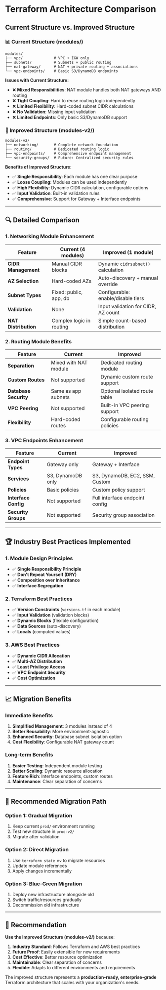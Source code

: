 # Terraform Architecture Comparison

## Current Structure vs. Improved Structure

### 📊 **Current Structure (modules/)**

```
modules/
├── vpc/              # VPC + IGW only
├── subnets/          # Subnets + public routing
├── nat-gateway/      # NAT + private routing + associations
└── vpc-endpoints/    # Basic S3/DynamoDB endpoints
```

**Issues with Current Structure:**
- ❌ **Mixed Responsibilities**: NAT module handles both NAT gateways AND routing
- ❌ **Tight Coupling**: Hard to reuse routing logic independently
- ❌ **Limited Flexibility**: Hard-coded subnet CIDR calculations
- ❌ **No Validation**: Missing input validation
- ❌ **Limited Endpoints**: Only basic S3/DynamoDB support

### 🎯 **Improved Structure (modules-v2/)**

```
modules-v2/
├── networking/       # Complete network foundation
├── routing/          # Dedicated routing logic
├── vpc-endpoints/    # Comprehensive endpoint management
└── security-groups/  # Future: Centralized security rules
```

**Benefits of Improved Structure:**
- ✅ **Single Responsibility**: Each module has one clear purpose
- ✅ **Loose Coupling**: Modules can be used independently
- ✅ **High Flexibility**: Dynamic CIDR calculation, configurable options
- ✅ **Input Validation**: Built-in validation rules
- ✅ **Comprehensive**: Support for Gateway + Interface endpoints

---

## 🔍 **Detailed Comparison**

### **1. Networking Module Enhancement**

| Feature | Current (4 modules) | Improved (1 module) |
|---------|-------------------|-------------------|
| **CIDR Management** | Manual CIDR blocks | Dynamic `cidrsubnet()` calculation |
| **AZ Selection** | Hard-coded AZs | Auto-discovery + manual override |
| **Subnet Types** | Fixed: public, app, db | Configurable: enable/disable tiers |
| **Validation** | None | Input validation for CIDR, AZ count |
| **NAT Distribution** | Complex logic in routing | Simple count-based distribution |

### **2. Routing Module Benefits**

| Feature | Current | Improved |
|---------|---------|----------|
| **Separation** | Mixed with NAT module | Dedicated routing module |
| **Custom Routes** | Not supported | Dynamic custom route support |
| **Database Security** | Same as app subnets | Optional isolated route table |
| **VPC Peering** | Not supported | Built-in VPC peering support |
| **Flexibility** | Hard-coded routes | Configurable routing policies |

### **3. VPC Endpoints Enhancement**

| Feature | Current | Improved |
|---------|---------|----------|
| **Endpoint Types** | Gateway only | Gateway + Interface |
| **Services** | S3, DynamoDB only | S3, DynamoDB, EC2, SSM, Custom |
| **Policies** | Basic policies | Custom policy support |
| **Interface Config** | Not supported | Full interface endpoint config |
| **Security Groups** | Not supported | Security group association |

---

## 🏆 **Industry Best Practices Implemented**

### **1. Module Design Principles**
- ✅ **Single Responsibility Principle**
- ✅ **Don't Repeat Yourself (DRY)**
- ✅ **Composition over Inheritance**
- ✅ **Interface Segregation**

### **2. Terraform Best Practices**
- ✅ **Version Constraints** (`versions.tf` in each module)
- ✅ **Input Validation** (validation blocks)
- ✅ **Dynamic Blocks** (flexible configuration)
- ✅ **Data Sources** (auto-discovery)
- ✅ **Locals** (computed values)

### **3. AWS Best Practices**
- ✅ **Dynamic CIDR Allocation**
- ✅ **Multi-AZ Distribution**
- ✅ **Least Privilege Access**
- ✅ **VPC Endpoint Security**
- ✅ **Cost Optimization**

---

## 📈 **Migration Benefits**

### **Immediate Benefits**
1. **Simplified Management**: 3 modules instead of 4
2. **Better Reusability**: More environment-agnostic
3. **Enhanced Security**: Database subnet isolation option
4. **Cost Flexibility**: Configurable NAT gateway count

### **Long-term Benefits**
1. **Easier Testing**: Independent module testing
2. **Better Scaling**: Dynamic resource allocation
3. **Feature Rich**: Interface endpoints, custom routes
4. **Maintenance**: Clear separation of concerns

---

## 🚀 **Recommended Migration Path**

### **Option 1: Gradual Migration**
1. Keep current `prod/` environment running
2. Test new structure in `prod-v2/`
3. Migrate after validation

### **Option 2: Direct Migration**
1. Use `terraform state mv` to migrate resources
2. Update module references
3. Apply changes incrementally

### **Option 3: Blue-Green Migration**
1. Deploy new infrastructure alongside old
2. Switch traffic/resources gradually
3. Decommission old infrastructure

---

## 🎯 **Recommendation**

**Use the Improved Structure (modules-v2/)** because:

1. **Industry Standard**: Follows Terraform and AWS best practices
2. **Future Proof**: Easily extensible for new requirements
3. **Cost Effective**: Better resource optimization
4. **Maintainable**: Clear separation of concerns
5. **Flexible**: Adapts to different environments and requirements

The improved structure represents a **production-ready, enterprise-grade** Terraform architecture that scales with your organization's needs.
